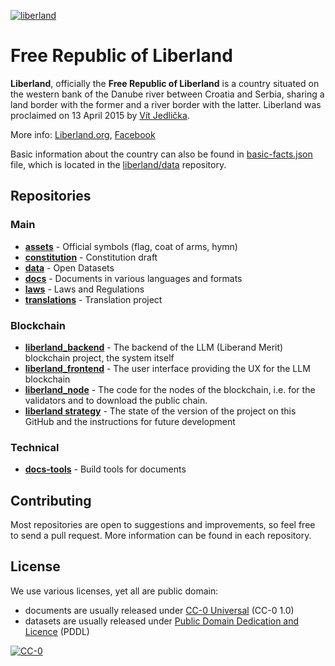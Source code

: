 [![liberland](http://liberland.org/addons/image/Liberland_znak_small.png)](https://github.com/liberland)

# Free Republic of Liberland

**Liberland**, officially the **Free Republic of Liberland** is a country situated on the western bank of the Danube river between Croatia and Serbia, sharing a land border with the former and a river border with the latter. Liberland was proclaimed on 13 April 2015 by [Vít Jedlička](http://en.wikipedia.org/wiki/V%C3%ADt_Jedli%C4%8Dka).

More info: [Liberland.org](http://liberland.org/), [Facebook](http://www.facebook.com/liberland)

Basic information about the country can also be found in  [basic-facts.json](https://github.com/liberland/data/blob/master/basic-facts/basic-facts.json) file, which is located in the [liberland/data](https://github.com/liberland/data) repository.

## Repositories
### Main
* **[assets]** - Official symbols (flag, coat of arms, hymn)
* **[constitution]** - Constitution draft
* **[data]** - Open Datasets
* **[docs]** - Documents in various languages and formats
* **[laws]** - Laws and Regulations
* **[translations]** - Translation project

### Blockchain
* **[liberland_backend]** - The backend of the LLM (Liberand Merit) blockchain project, the system itself
* **[liberland_frontend]** - The user interface providing the UX for the LLM blockchain
* **[liberland_node]** - The code for the nodes of the blockchain, i.e. for the validators and to download the public chain. 
* **[liberland strategy]** - The state of the version of the project on this GitHub and the instructions for future development

### Technical
* **[docs-tools]** - Build tools for documents

## Contributing

Most repositories are open to suggestions and improvements, so feel free to send a pull request. More information can be found in each repository.

## License

We use various licenses, yet all are public domain:
* documents are usually released under [CC-0 Universal](https://creativecommons.org/publicdomain/zero/1.0/) (CC-0 1.0)
* datasets are usually released under [Public Domain Dedication and Licence](http://opendatacommons.org/licenses/pddl/) (PDDL)

[![CC-0](http://mirrors.creativecommons.org/presskit/buttons/88x31/svg/cc-zero.svg)](https://creativecommons.org/publicdomain/zero/1.0/)


[assets]: https://github.com/liberland/assets
[constitution]: https://github.com/liberland/docs/blob/master/Pre-2021/constitution/Liberland-constitution.md
[data]: https://github.com/liberland/data
[docs]: https://github.com/liberland/docs
[laws]: https://github.com/liberland/laws
[translations]: https://github.com/liberland/translations
[docs-tools]: https://github.com/liberland/docs-tools
[liberland_backend]: https://github.com/liberland/liberland_backend
[liberland_frontend]: https://github.com/liberland/liberland_frontend
[liberland_node]: https://github.com/liberland/liberland_node
[liberland strategy]: https://github.com/liberland/docs/blob/master/Blockchain%20Strategy.md
